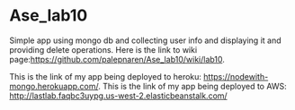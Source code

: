 # Ase_lab10
Simple app using mongo db and collecting user info and displaying it and providing delete operations.
Here is the link to wiki page:https://github.com/palepnaren/Ase_lab10/wiki/lab10. 

This is the link of my app being deployed to heroku: https://nodewith-mongo.herokuapp.com/.
This is the link of my app being deployed to AWS: http://lastlab.faqbc3uypg.us-west-2.elasticbeanstalk.com/
